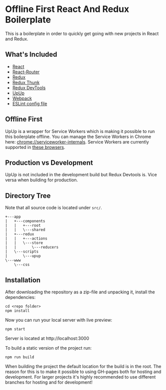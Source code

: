 # Offline First React And Redux Boilerplate
This is a boilerplate in order to quickly get going with new projects in React and Redux.

## What's Included

 - [React](http://facebook.github.io/react/)
 - [React-Router](https://www.npmjs.com/package/react-router)
 - [Redux](http://redux.js.org/)
 - [Redux Thunk](https://www.npmjs.com/package/redux-thunk)
 - [Redux DevTools](https://www.npmjs.com/package/redux-devtools)
 - [UpUp](https://www.talater.com/upup/)
 - [Webpack](http://webpack.github.io/)
 - [ESLint config file](http://eslint.org/)

## Offline First
UpUp is a wrapper for Service Workers which is making it possible to run this boilerplate offline. You can manage the Service Workers in Chrome here: [chrome://serviceworker-internals](chrome://serviceworker-internals). Service Workers are currently supported in [these browsers](caniuse.com/#search=service%20workers).

## Production vs Development
UpUp is not included in the development build but Redux Devtools is. Vice versa when building for production.

## Directory Tree
Note that all source code is located under `src/`.
```
+---app
|   +---components
|   |   +---root
|   |   \---shared
|   +---redux
|   |   +---actions
|   |   \---store
|   |       \---reducers
|   \---scripts
|       \---upup
\---www
    \---css
```

## Installation
After downloading the repository as a zip-file and unpacking it, install the dependencies:
```
cd <repo folder>
npm install
```

Now you can run your local server with live preview:
```
npm start
```
Server is located at http://localhost:3000

To build a static version of the project run:
```
npm run build
```
When building the project the default location for the build is in the root. The reason for this is to make it possible to using GH-pages both for hosting and development. For larger projects it's highly recommended to use different branches for hosting and for development!
